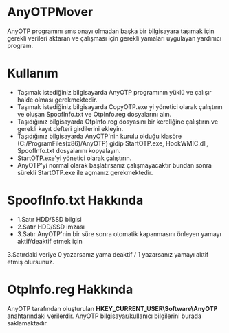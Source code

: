 # AnyOTPMover
AnyOTP programını sms onayı olmadan başka bir bilgisayara taşımak için gerekli verileri aktaran ve çalışması için gerekli yamaları uygulayan yardımcı program.

# Kullanım
* Taşımak istediğiniz bilgisayarda AnyOTP programının yüklü ve çalışır halde olması gerekmektedir.  
* Taşımak istediğiniz bilgisayarda CopyOTP.exe yi yönetici olarak çalıştırın ve oluşan SpoofInfo.txt ve OtpInfo.reg dosyalarını alın.  
* Taşıdığınız bilgisayarda OtpInfo.reg dosyasını bir kereliğine çalıştırın ve gerekli kayıt defteri girdilerini ekleyin.  
* Taşıdığınız bilgisayarda AnyOTP'nin kurulu olduğu klasöre (C:/ProgramFiles(x86)/AnyOTP) gidip StartOTP.exe, HookWMIC.dll, SpoofInfo.txt dosyalarını kopyalayın.  
* StartOTP.exe'yi yönetici olarak çalıştırın.
* AnyOTP'yi normal olarak başlatırsanız çalışmayacaktır bundan sonra sürekli StartOTP.exe ile açmanız gerekmektedir.

# SpoofInfo.txt Hakkında
* 1.Satır HDD/SSD bilgisi
* 2.Satır HDD/SSD imzası
* 3.Satır AnyOTP'nin bir süre sonra otomatik kapanmasını önleyen yamayı aktif/deaktif etmek için 

3.Satırdaki veriye 0 yazarsanız yama deaktif / 1 yazarsanız yamayı aktif etmiş olursunuz.

# OtpInfo.reg Hakkında
AnyOTP tarafından oluşturulan **HKEY_CURRENT_USER\Software\AnyOTP** anahtarındaki verilerdir. AnyOTP bilgisayar/kullanıcı bilgilerini burada saklamaktadır. 
